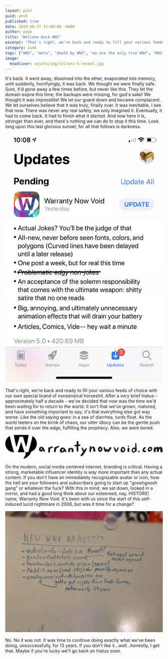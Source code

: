 ```yaml
---
layout: post
guid: wnv5
published: true
date: 2019-06-27 11:00:00 -0400
author: pope
title: "Welcome Back WNV"
excerpt: "That's right, we're back and ready to fill your various feeds of choice with our own special brand of nonsensical horseshit. After a very brief hiatus - approximately half a decade - we've decided that now was the time we'd been waiting for to return to the world."
category: Junk
tags: ["WNV", "meta", "death by WNV", "we are the only true WNV", "WNV 5", "infernal relics", "promises", "how to be a professional internet artist", "oh fuck I forgot we have a twitter"]
image:
  headliner: assets/img/lol/wnv-5-reveal.jpg
---
```


It's back. It went away, dissolved into the ether, evaporated into memory, until suddenly, horrifyingly, it was back. We thought we were finally safe. Sure, it'd gone away a few times before, but never like this. They let the domain expire this time; the backups were missing, for god's sake! We thought it was impossible! We let our guard down and became complacent. We let ourselves believe that it was truly, finally over. It was inevitable, I see that now. There was never any real safety, we only imagined it. Eventually, it had to come back. It had to finish what it started. And now here it is, stronger than ever, and there's nothing we can do to stop it this time. Look long upon this last glorious sunset, for all that follows is darkness.

![](/assets/img/lol/wnv-app-store.jpg "It's a fun jokes website! Put it inside you!")

That's right, we're back and ready to fill your various feeds of choice with our own special brand of nonsensical horseshit. After a very brief hiatus - approximately half a decade - we've decided that now was the time we'd been waiting for to return to the world. It isn't that we've grown, matured, and have something important to say; it's that everything else got way worse. Like the old saying goes: in a sea of diarrhea, turds float. As the world teeters on the brink of chaos, our utter idiocy can be the gentle push that sends it over the edge, fulfilling the prophecy. Also, we were bored. 

![](/assets/img/wnvblob.png "This is legally how we have to endorse all our checks")

On the modern, social media centered internet, branding is critical. Having a strong, marketable influencer identity is way more important than any actual content. If you don't have an immediately recognizable avatar or icon, how the hell are your followers and subscribers going to start up "gooshgoosh gang" or whatever the fuck? With this in mind, we sat down, looked in a mirror, and had a good long think about our esteemed, nay, HISTORIC name, Warranty Now Void. It's been with us since the start of this self-induced lucid nightmare in 2006, but was it time for a change? 

![](/assets/img/lol/whiteboard-wnv-branding.jpg)

No. No it was not. It was time to continue doing exactly what we've been doing, unsuccessfully, for 13 years. If you don't like it...well...honestly, I get that. Maybe if you're lucky we'll go back on hiatus soon.